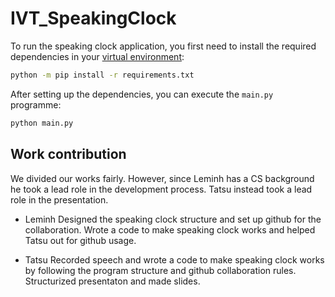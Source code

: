 # IVT_SpeakingClock

To run the speaking clock application, you first need to install the required dependencies in your [virtual environment](https://virtualenv.pypa.io/en/latest/):

```sh
python -m pip install -r requirements.txt
```

After setting up the dependencies, you can execute the `main.py` programme:

```sh
python main.py
```


## Work contribution
We divided our works fairly. However, since Leminh has a CS background he took a lead role in the development process. Tatsu instead took a lead role in the presentation.

- Leminh  Designed the speaking clock structure and set up github for the collaboration. Wrote a code to make speaking clock works and helped Tatsu out for github usage. 

- Tatsu  Recorded speech and wrote a code to make speaking clock works by following the program structure and github collaboration rules. Structurized presentaton and made slides.

